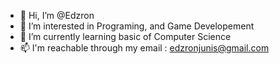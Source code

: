 - 👋 Hi, I’m @Edzron
- 👀 I’m interested in Programing, and Game Developement
- 🌱 I’m currently learning basic of Computer Science
- 📫 I'm reachable through my email : edzronjunis@gmail.com

<!---
Edzron/Edzron is a ✨ special ✨ repository because its `README.md` (this file) appears on your GitHub profile.
You can click the Preview link to take a look at your changes.
--->
